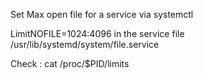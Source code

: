 ---
---

Set Max open file for a service via systemctl

LimitNOFILE=1024:4096 in the service file /usr/lib/systemd/system/file.service

Check : cat /proc/$PID/limits
